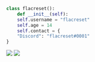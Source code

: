 ```py
class flacreset():
    def __init__(self):
    self.username = "flacreset"
    self.age = 14
    self.contact = {
    "Discord": "flacreset#0001"
}

```
    


<img src="https://komarev.com/ghpvc/?username=flacreset&color=252d70">
<img src="https://github-readme-stats.vercel.app/api/top-langs/?username=flacreset&show_icons=true&theme=dracula&layout=compact">

